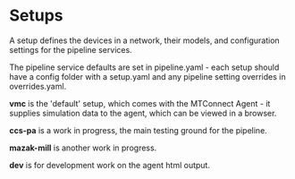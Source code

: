 # Setups

A setup defines the devices in a network, their models, and configuration settings for the pipeline services.

The pipeline service defaults are set in pipeline.yaml - each setup should have a config folder with a setup.yaml and any pipeline setting overrides in overrides.yaml.

**vmc** is the 'default' setup, which comes with the MTConnect Agent - it supplies simulation data to the agent, which can be viewed in a browser.

**ccs-pa** is a work in progress, the main testing ground for the pipeline.

**mazak-mill** is another work in progress.

**dev** is for development work on the agent html output.
